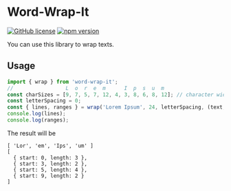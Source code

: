 # Word-Wrap-It
[![GitHub license](https://img.shields.io/badge/license-MIT-blue.svg)](https://github.com/facebook/react/blob/master/LICENSE) [![npm version](https://img.shields.io/npm/v/word-wrap-it.svg?style=flat)](https://www.npmjs.com/package/word-wrap-it)  

You can use this library to wrap texts.

## Usage
```ts
import { wrap } from 'word-wrap-it';
//                 L  o  r  e  m      I  p  s  u  m
const charSizes = [9, 7, 5, 7, 12, 4, 3, 8, 6, 8, 12]; // character widths for variable font
const letterSpacing = 0;
const { lines, ranges } = wrap('Lorem Ipsum', 24, letterSpacing, (text, charIndex) => charSizes[charIndex]);
console.log(lines);
console.log(ranges);
```
The result will be
```
[ 'Lor', 'em', 'Ips', 'um' ]
[
  { start: 0, length: 3 },
  { start: 3, length: 2 },
  { start: 5, length: 4 },
  { start: 9, length: 2 }
]
```